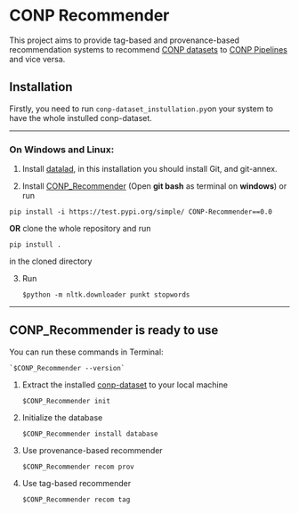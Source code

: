 # CONP Recommender

This project aims to provide tag-based and provenance-based recommendation systems to recommend [CONP datasets](https://portal.conp.ca/search) to [CONP Pipelines](https://portal.conp.ca/pipelines) and vice versa. 

## Installation

Firstly, you need to run `conp-dataset_instullation.py`on your system to have the whole instulled conp-dataset.

---

### On Windows and Linux:


1. Install [datalad](https://handbook.datalad.org/en/latest/intro/installation.html), in this installation you should install Git, and git-annex.
    
2. Install [CONP_Recommender](https://test.pypi.org/project/CONP-Recommender/0.0/)  (Open **git bash** as terminal on **windows**) or run

 `pip install -i https://test.pypi.org/simple/ CONP-Recommender==0.0`
 
 **OR** clone the whole repository and run 
 
 `pip instull .` 
 
in the cloned directory

3. Run

   `$python -m nltk.downloader punkt stopwords` 


---

## CONP_Recommender is ready to use 

You can run these commands in Terminal:

	`$CONP_Recommender --version`

1. Extract the installed [conp-dataset](https://github.com/CONP-PCNO/conp-dataset) to your local machine

   `$CONP_Recommender init`

2. Initialize the database

   `$CONP_Recommender install database`

3. Use provenance-based recommender

   `$CONP_Recommender recom prov`

4. Use tag-based recommender

   `$CONP_Recommender recom tag`





 



